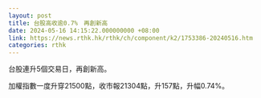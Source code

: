 ```yaml
---
layout: post
title: 台股高收逾0.7%　再創新高
date: 2024-05-16 14:15:22.000000000 +08:00
link: https://news.rthk.hk/rthk/ch/component/k2/1753386-20240516.htm
categories: rthk
---
```


台股連升5個交易日，再創新高。

加權指數一度升穿21500點，收市報21304點，升157點，升幅0.74%。
